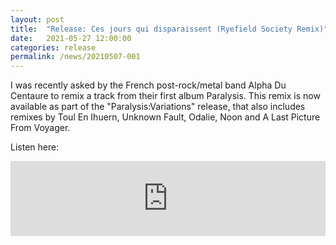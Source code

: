 ```yaml
---
layout: post
title:  "Release: Ces jours qui disparaissent (Ryefield Society Remix)"
date:   2021-05-27 12:00:00
categories: release
permalink: /news/20210507-001
---
```


I was recently asked by the French post-rock/metal band Alpha Du Centaure to remix a track from their first album Paralysis. This remix is now available as part of the "Paralysis:Variations" release, that also includes remixes by Toul En Ihuern, Unknown Fault, Odalie, Noon and A Last Picture From Voyager.<!--more-->

Listen here:

<iframe style="border: 0; width: 100%; height: 120px;" src="https://bandcamp.com/EmbeddedPlayer/album=3742979899/size=large/bgcol=ffffff/linkcol=333333/tracklist=false/artwork=small/track=1343879421/transparent=true/" seamless><a href="https://stellarfrequencies.bandcamp.com/album/paralysis-variations">Paralysis: Variations by Ryefield Society</a></iframe>